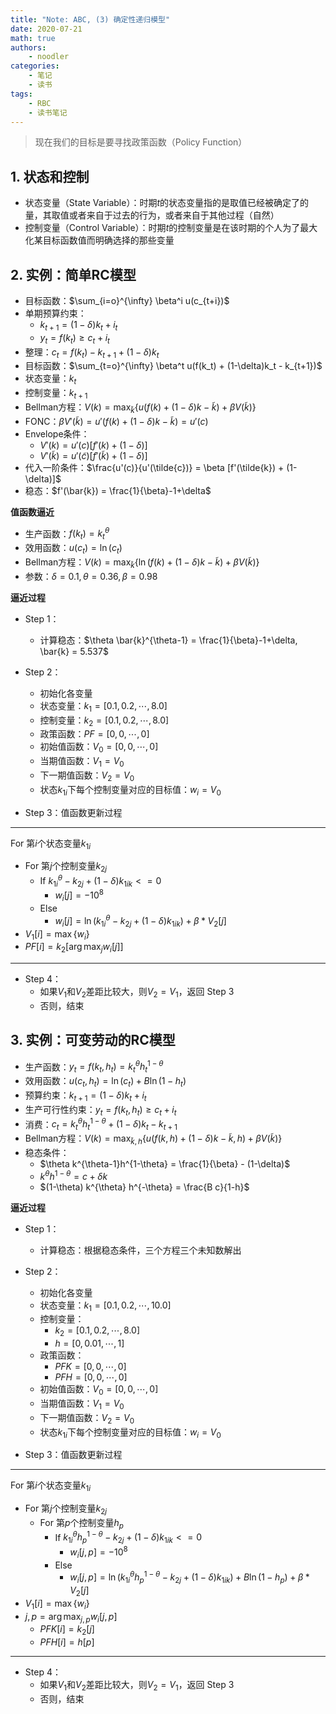 ```yaml
---
title: "Note: ABC, (3) 确定性递归模型"
date: 2020-07-21
math: true
authors:
    - noodler
categories:
    - 笔记
    - 读书
tags:
    - RBC
    - 读书笔记
---
```


> 现在我们的目标是要寻找政策函数（Policy Function）

## 1. 状态和控制

- 状态变量（State Variable）：时期$t$的状态变量指的是取值已经被确定了的量，其取值或者来自于过去的行为，或者来自于其他过程（自然）
- 控制变量（Control Variable）：时期$t$的控制变量是在该时期的个人为了最大化某目标函数值而明确选择的那些变量

## 2. 实例：简单RC模型

- 目标函数：$\sum_{i=o}^{\infty} \beta^i u(c_{t+i})$
- 单期预算约束：
  - $k_{t+1} = (1-\delta) k_t + i_t$
  - $y_t = f(k_t) \ge c_t + i_t$
- 整理：$c_t = f(k_t) - k_{t+1} + (1-\delta)k_t$
- 目标函数：$\sum_{t=o}^{\infty} \beta^t u(f(k_t) + (1-\delta)k_t - k_{t+1})$
- 状态变量：$k_t$
- 控制变量：$k_{t+1}$
- Bellman方程：$V(k) = \max_{\tilde{k}} \{u(f(k) + (1-\delta)k - \tilde{k}) + \beta V(\tilde{k})\}$
- FONC：$\beta V'(\tilde{k}) = u'(f(k) + (1-\delta)k - \tilde{k}) = u'(c)$
- Envelope条件：
  - $V'(k) = u'(c) [f'(k) + (1-\delta)]$
  - $V'(\tilde{k}) = u'(\tilde{c}) [f'(\tilde{k}) + (1-\delta)]$
- 代入一阶条件：$\frac{u'(c)}{u'(\tilde{c})} = \beta [f'(\tilde{k}) + (1-\delta)]$
- 稳态：$f'(\bar{k}) = \frac{1}{\beta}-1+\delta$

**值函数逼近**

- 生产函数：$f(k_t) = k_t^{\theta}$
- 效用函数：$u(c_t) = \ln (c_t)$
- Bellman方程：$V(k) = \max_{\tilde{k}} \{\ln (f(k) + (1-\delta)k - \tilde{k}) + \beta V(\tilde{k})\}$
- 参数：$\delta = 0.1, \theta = 0.36, \beta = 0.98$

**逼近过程**

- Step 1：
  - 计算稳态：$\theta \bar{k}^{\theta-1} = \frac{1}{\beta}-1+\delta, \bar{k} = 5.537$
- Step 2：
  - 初始化各变量
  - 状态变量：$k_1 = [0.1, 0.2, \cdots, 8.0]$
  - 控制变量：$k_2 = [0.1, 0.2, \cdots, 8.0]$
  - 政策函数：$PF = [0, 0, \cdots, 0]$
  - 初始值函数：$V_0 = [0, 0, \cdots, 0]$
  - 当期值函数：$V_1 = V_0$
  - 下一期值函数：$V_2 = V_0$
  - 状态$k_{1i}$下每个控制变量对应的目标值：$w_i = V_0$

- Step 3：值函数更新过程
---
For 第$i$个状态变量$k_{1i}$
- For 第$j$个控制变量$k_{2j}$
  - If $k_{1i}^{\theta} - k_{2j} + (1-\delta) k_{1ik} <= 0$
    - $w_i[j] = -10^8$
  - Else
    - $w_i[j] = \ln(k_{1i}^{\theta} - k_{2j} + (1-\delta) k_{1ik}) + \beta * V_2[j]$
- $V_1[i] = \max \{w_i\}$
- $PF[i] = k_2 [\arg \max_j {w_i[j]}]$
---

- Step 4：
  - 如果$V_1$和$V_2$差距比较大，则$V_2 = V_1$，返回 Step 3
  - 否则，结束


## 3. 实例：可变劳动的RC模型

- 生产函数：$y_t = f(k_t, h_t) = k_t^{\theta} h_t^{1-\theta}$
- 效用函数：$u(c_t, h_t) = \ln (c_t) + B \ln (1-h_t)$
- 预算约束：$k_{t+1} = (1-\delta) k_t + i_t$
- 生产可行性约束：$y_t = f(k_t, h_t) \ge c_t + i_t$
- 消费：$c_t = k_t^{\theta} h_t^{1-\theta} + (1-\delta) k_t - k_{t+1}$
- Bellman方程：$V(k) = \max_{\tilde{k}, h} \{u(f(k, h) + (1-\delta)k - \tilde{k}, h) + \beta V(\tilde{k})\}$
- 稳态条件：
  - $\theta k^{\theta-1}h^{1-\theta} = \frac{1}{\beta} - (1-\delta)$
  - $k^{\theta} h^{1-\theta} = c + \delta k$
  - $(1-\theta) k^{\theta} h^{-\theta} = \frac{B c}{1-h}$

**逼近过程**

- Step 1：
  - 计算稳态：根据稳态条件，三个方程三个未知数解出
- Step 2：
  - 初始化各变量
  - 状态变量：$k_1 = [0.1, 0.2, \cdots, 10.0]$
  - 控制变量：
    - $k_2 = [0.1, 0.2, \cdots, 8.0]$
    - $h = [0, 0.01, \cdots, 1]$
  - 政策函数：
    - $PFK = [0, 0, \cdots, 0]$
    - $PFH = [0, 0, \cdots, 0]$
  - 初始值函数：$V_0 = [0, 0, \cdots, 0]$
  - 当期值函数：$V_1 = V_0$
  - 下一期值函数：$V_2 = V_0$
  - 状态$k_{1i}$下每个控制变量对应的目标值：$w_i = V_0$

- Step 3：值函数更新过程
---
For 第$i$个状态变量$k_{1i}$
- For 第$j$个控制变量$k_{2j}$
  - For 第$p$个控制变量$h_p$
    - If $k_{1i}^{\theta}h_p^{1-\theta} - k_{2j} + (1-\delta) k_{1ik} <= 0$
      - $w_i[j, p] = -10^8$
    - Else
      - $w_i[j, p] = \ln(k_{1i}^{\theta}h_p^{1-\theta} - k_{2j} + (1-\delta) k_{1ik}) + B \ln (1-h_p) + \beta * V_2[j]$
- $V_1[i] = \max \{w_i\}$
- $j, p = \arg \max_{j, p} {w_i[j, p]}$
  - $PFK[i] = k_2[j]$
  - $PFH[i] = h[p]$
---

- Step 4：
  - 如果$V_1$和$V_2$差距比较大，则$V_2 = V_1$，返回 Step 3
  - 否则，结束
